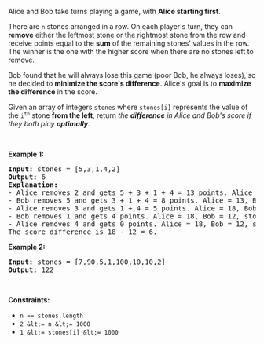 Alice and Bob take turns playing a game, with __Alice starting first__.

There are `` n `` stones arranged in a row. On each player's turn, they can __remove__ either the leftmost stone or the rightmost stone from the row and receive points equal to the __sum__ of the remaining stones' values in the row. The winner is the one with the higher score when there are no stones left to remove.

Bob found that he will always lose this game (poor Bob, he always loses), so he decided to __minimize the score's difference__. Alice's goal is to __maximize the difference__ in the score.

Given an array of integers `` stones `` where `` stones[i] `` represents the value of the <code>i<sup>th</sup></code> stone __from the left__, return _the __difference__ in Alice and Bob's score if they both play __optimally__._

&nbsp;

__Example 1:__

<pre>
<strong>Input:</strong> stones = [5,3,1,4,2]
<strong>Output:</strong> 6
<strong>Explanation:</strong> 
- Alice removes 2 and gets 5 + 3 + 1 + 4 = 13 points. Alice = 13, Bob = 0, stones = [5,3,1,4].
- Bob removes 5 and gets 3 + 1 + 4 = 8 points. Alice = 13, Bob = 8, stones = [3,1,4].
- Alice removes 3 and gets 1 + 4 = 5 points. Alice = 18, Bob = 8, stones = [1,4].
- Bob removes 1 and gets 4 points. Alice = 18, Bob = 12, stones = [4].
- Alice removes 4 and gets 0 points. Alice = 18, Bob = 12, stones = [].
The score difference is 18 - 12 = 6.
</pre>

__Example 2:__

<pre>
<strong>Input:</strong> stones = [7,90,5,1,100,10,10,2]
<strong>Output:</strong> 122</pre>

&nbsp;

__Constraints:__

*   `` n == stones.length ``
*   `` 2 &lt;= n &lt;= 1000 ``
*   `` 1 &lt;= stones[i] &lt;= 1000 ``